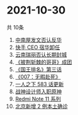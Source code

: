 # 2021-10-30
  共 10条

  <!-- BEGIN -->
  <!-- 最后更新时间:Sat Oct 30 2021 00:35:39 GMT+0000 (Coordinated Universal Time) -->
  1. [中南屋发文否认反华](https://www.zhihu.com/search?q=中南屋)
1. [快手 CEO 宿华卸任](https://www.zhihu.com/search?q=快手)
1. [云南瑞丽否认长期封城](https://www.zhihu.com/search?q=瑞丽)
1. [《披荆斩棘的哥哥》成团](https://www.zhihu.com/search?q=披荆斩棘的哥哥)
1. [《国王排名》第三话](https://www.zhihu.com/search?q=国王排名)
1. [《007：无暇赴死》](https://www.zhihu.com/search?q=007)
1. [一人之下 583 话更新](https://www.zhihu.com/search?q=一人之下)
1. [战神设计师入职原神](https://www.zhihu.com/search?q=原神)
1. [Redmi Note 11 系列](https://www.zhihu.com/search?q=红米note11)
1. [北京新增 2 例本土确诊](https://www.zhihu.com/search?q=北京疫情)
  <!-- END -->
  